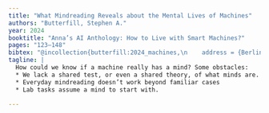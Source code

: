 ```yaml
--- 
title: "What Mindreading Reveals about the Mental Lives of Machines"
authors: "Butterfill, Stephen A."
year: 2024
booktitle: "Anna’s AI Anthology: How to Live with Smart Machines?"
pages: "123–148"
bibtex: "@incollection{butterfill:2024_machines,\n    address = {Berlin},\n    author = {Butterfill, Stephen A.},\n    booktitle = {Anna’s AI Anthology: How to Live with Smart Machines?},\n    editor = {Strasser, Anna},\n    pages = {123–148},\n    publisher = {xenomoi},\n    title = {What Mindreading Reveals about the Mental Lives of Machines},\n    year = {2024}\n}\n\n"
tagline: |
  How could we know if a machine really has a mind? Some obstacles:
  * We lack a shared test, or even a shared theory, of what minds are.
  * Everyday mindreading doesn’t work beyond familiar cases
  * Lab tasks assume a mind to start with.

---
```



